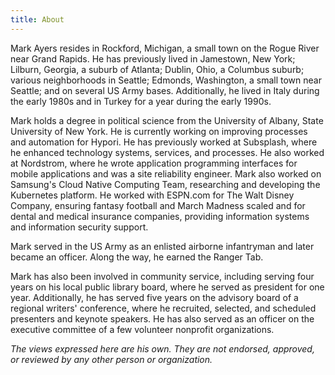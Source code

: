 ```yaml
---
title: About
---
```


Mark Ayers resides in Rockford, Michigan, a small town on the Rogue River near Grand Rapids. He has previously lived in Jamestown, New York; Lilburn, Georgia, a suburb of Atlanta; Dublin, Ohio, a Columbus suburb; various neighborhoods in Seattle; Edmonds, Washington, a small town near Seattle; and on several US Army bases. Additionally, he lived in Italy during the early 1980s and in Turkey for a year during the early 1990s.

Mark holds a degree in political science from the University of Albany, State University of New York. He is currently working on improving processes and automation for Hypori. He has previously worked at Subsplash, where he enhanced technology systems, services, and processes. He also worked at Nordstrom, where he wrote application programming interfaces for mobile applications and was a site reliability engineer. Mark also worked on Samsung's Cloud Native Computing Team, researching and developing the Kubernetes platform. He worked with ESPN.com for The Walt Disney Company, ensuring fantasy football and March Madness scaled and for dental and medical insurance companies, providing information systems and information security support.

Mark served in the US Army as an enlisted airborne infantryman and later became an officer. Along the way, he earned the Ranger Tab.

Mark has also been involved in community service, including serving four years on his local public library board, where he served as president for one year. Additionally, he has served five years on the advisory board of a regional writers' conference, where he recruited, selected, and scheduled presenters and keynote speakers. He has also served as an officer on the executive committee of a few volunteer nonprofit organizations.

_The views expressed here are his own. They are not endorsed, approved, or reviewed by any other person or organization._
